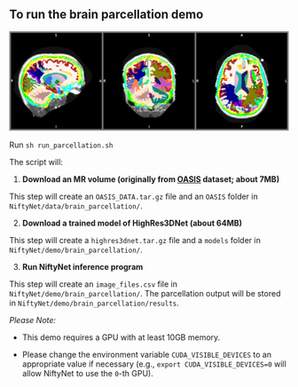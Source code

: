 ## To run the brain parcellation demo
![Brain parcellation](./example_outputs/screenshot.png)


Run `sh run_parcellation.sh`

The script will:

1) **Download an MR volume (originally from [OASIS](http://www.oasis-brains.org/) dataset; about 7MB)**

This step will create an `OASIS_DATA.tar.gz` file and an `OASIS` folder in `NiftyNet/data/brain_parcellation/`.

2) **Download a trained model of HighRes3DNet (about 64MB)**

This step will create a `highres3dnet.tar.gz` file and a `models` folder in `NiftyNet/demo/brain_parcellation/`.

3) **Run NiftyNet inference program**

This step will create an `image_files.csv` file in `NiftyNet/demo/brain_parcellation/`.
The parcellation output will be stored in `NiftyNet/demo/brain_parcellation/results`.

_Please Note:_

* This demo requires a GPU with at least 10GB memory.

* Please change the environment variable `CUDA_VISIBLE_DEVICES` to an appropriate value if necessary (e.g., `export CUDA_VISIBLE_DEVICES=0` will allow NiftyNet to use the `0`-th GPU).
